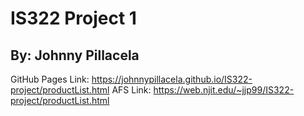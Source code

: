 # IS322 Project 1
## By: Johnny Pillacela
GitHub Pages Link: https://johnnypillacela.github.io/IS322-project/productList.html
AFS Link: https://web.njit.edu/~jjp99/IS322-project/productList.html
